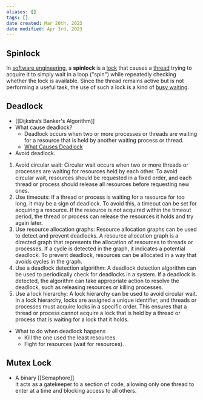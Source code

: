 ```yaml
---
aliases: []
tags: []
date created: Mar 20th, 2023
date modified: Apr 3rd, 2023
---
```

## Spinlock
In [software engineering](https://en.wikipedia.org/wiki/Software_engineering "Software engineering"), a **spinlock** is a [lock](https://en.wikipedia.org/wiki/Lock_(computer_science) "Lock (computer science)") that causes a [thread](https://en.wikipedia.org/wiki/Thread_(computer_science) "Thread (computer science)") trying to acquire it to simply wait in a loop ("spin") while repeatedly checking whether the lock is available. Since the thread remains active but is not performing a useful task, the use of such a lock is a kind of [busy waiting](https://en.wikipedia.org/wiki/Busy_waiting "Busy waiting").

## Deadlock
- [[Dijkstra’s Banker's Algorithm]]  
- What cause deadlock?
	- Deadlock occurs when two or more processes or threads are waiting for a resource that is held by another waiting process or thread.
	- [What Causes Deadlock](https://www.krivalar.com/OS-necessary-conditions-for-deadlock)
- Avoid deadlock.
1. Avoid circular wait: Circular wait occurs when two or more threads or processes are waiting for resources held by each other. To avoid circular wait, resources should be requested in a fixed order, and each thread or process should release all resources before requesting new ones.
2. Use timeouts: If a thread or process is waiting for a resource for too long, it may be a sign of deadlock. To avoid this, a timeout can be set for acquiring a resource. If the resource is not acquired within the timeout period, the thread or process can release the resources it holds and try again later.
3. Use resource allocation graphs: Resource allocation graphs can be used to detect and prevent deadlocks. A resource allocation graph is a directed graph that represents the allocation of resources to threads or processes. If a cycle is detected in the graph, it indicates a potential deadlock. To prevent deadlock, resources can be allocated in a way that avoids cycles in the graph.
4. Use a deadlock detection algorithm: A deadlock detection algorithm can be used to periodically check for deadlocks in a system. If a deadlock is detected, the algorithm can take appropriate action to resolve the deadlock, such as releasing resources or killing processes.
5. Use a lock hierarchy: A lock hierarchy can be used to avoid circular wait. In a lock hierarchy, locks are assigned a unique identifier, and threads or processes must acquire locks in a specific order. This ensures that a thread or process cannot acquire a lock that is held by a thread or process that is waiting for a lock that it holds.
- What to do when deadlock happens
	- Kill the one used the least resources.
	 - Fight for resources (wait for resources).

## Mutex Lock
- A binary [[Semaphore]]  
It acts as a gatekeeper to a section of code, allowing only one thread to enter at a time and blocking access to all others.

